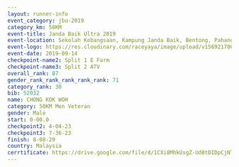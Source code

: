 ```yaml
---
layout: runner-info 
event_category: jbu-2019 
category_km: 50KM 
event-title: Janda Baik Ultra 2019 
event-location: Sekolah Kebangsaan, Kampung Janda Baik, Bentong, Pahang, Malaysia 
event-logo: https://res.cloudinary.com/raceyaya/image/upload/v1569217009/logo/janda-baik_vch1pc.jpg 
event-date: 2019-09-14 
checkpoint-name2: Split 1 E Farm 
checkpoint-name3: Split 2 ATV 
overall_rank: 87
gender_rank_rank_rank_rank_rank: 71
category_rank: 30
bib: 52032
name: CHONG KOK WOH
category: 50KM Men Veteran
gender: Male
start: 0-00.0
checkpoint2: 4-04-23
checkpoint3: 7-36-23
finish: 8-08-29
country: Malaysia
cerrtificate: https://drive.google.com/file/d/1CXi8MhkUsgZ-Ud8tDIDpCjNTofG5MICy/view?usp=sharing
---
```

